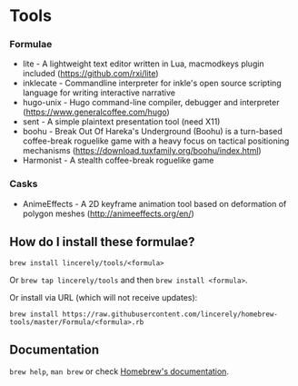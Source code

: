 # Tools

### Formulae
 - lite - A lightweight text editor written in Lua, macmodkeys plugin included (https://github.com/rxi/lite)
 - inklecate - Commandline interpreter for inkle's open source scripting language for writing interactive narrative
 - hugo-unix - Hugo command-line compiler, debugger and interpreter (https://www.generalcoffee.com/hugo)
 - sent - A simple plaintext presentation tool (need X11)
 - boohu - Break Out Of Hareka's Underground (Boohu) is a turn-based coffee-break roguelike game with a heavy focus on tactical positioning mechanisms (https://download.tuxfamily.org/boohu/index.html)
 - Harmonist - A stealth coffee-break roguelike game

### Casks
 - AnimeEffects - A 2D keyframe animation tool based on deformation of polygon meshes (http://animeeffects.org/en/)

## How do I install these formulae?
`brew install lincerely/tools/<formula>`

Or `brew tap lincerely/tools` and then `brew install <formula>`.

Or install via URL (which will not receive updates):

```
brew install https://raw.githubusercontent.com/lincerely/homebrew-tools/master/Formula/<formula>.rb
```

## Documentation
`brew help`, `man brew` or check [Homebrew's documentation](https://docs.brew.sh).
